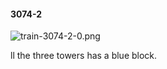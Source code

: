 #### 3074-2
![train-3074-2-0.png](https://github.com/lil-lab/nlvr/raw/master/nlvr/train/images/0/train-3074-2-0.png "train-3074-2-0.png")

ll the three towers has a blue block.